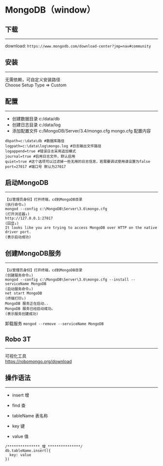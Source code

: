 # MongoDB（window）

## 下载
---
download: `https://www.mongodb.com/download-center?jmp=nav#community`

## 安装
---
无需依赖，可自定义安装路径  
Choose Setup Type => Custom

## 配置
---
* 创建数据目录 c:/data/db
* 创建日志目录 c:/data/log
* 添加配置文件 c:/MongoDB/Server/3.4/mongo.cfg
mongo.cfg 配置内容
```
dbpath=c:\data\db #数据库路径  
logpath=c:\data\log\mongo.log #日志输出文件路径  
logappend=true #错误日志采用追加模式  
journal=true #启用日志文件，默认启用  
quiet=true #这个选项可以过滤掉一些无用的日志信息，若需要调试使用请设置为false  
port=27017 #端口号 默认为27017 
```

## 启动MongoDB
---
```
【以管理员身份】打开终端，cd到MongoDB目录
(执行命令↓)
mongod --config c:\MongoDB\Server\3.6\mongo.cfg
(打开浏览器↓)
http://127.0.0.1:27017
(回显↓)
It looks like you are trying to access MongoDB over HTTP on the native driver port.
(表示启动成功)
```

## 创建MongoDB服务
---
```
【以管理员身份】打开终端，cd到MongoDB目录
(创建服务命令↓)
mongod --config c:\MongoDB\Server\3.6\mongo.cfg --install --serviceName MongoDB
(启动服务命令↓)
net start MongoDB
(终端打印↓)
MongoDB 服务正在启动..
MongoDB 服务已经启动成功。
(表示服务创建成功)
```
卸载服务 `mongod --remove --serviceName MongoDB`

## Robo 3T
---
可视化工具  
https://robomongo.org/download

## 操作语法
---
* insert 增
* find 查

* tableName 表名称
* key 键
* value 值
```
/***************_增_***************/
db.tableName.insert({
  key: value
})
```